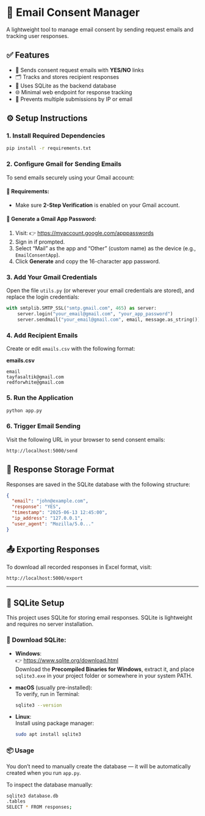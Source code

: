 # 📧 Email Consent Manager

A lightweight tool to manage email consent by sending request emails and tracking user responses.

## ✅ Features
- 📩 Sends consent request emails with **YES/NO** links  
- 🗂️ Tracks and stores recipient responses  
- 💾 Uses SQLite as the backend database  
- 🌐 Minimal web endpoint for response tracking  
- 🔐 Prevents multiple submissions by IP or email

## ⚙️ Setup Instructions

### 1. Install Required Dependencies
```bash
pip install -r requirements.txt
```

### 2. Configure Gmail for Sending Emails

To send emails securely using your Gmail account:

#### 📌 Requirements:
- Make sure **2-Step Verification** is enabled on your Gmail account.

#### 🔐 Generate a Gmail App Password:
1. Visit: 👉 https://myaccount.google.com/apppasswords
2. Sign in if prompted.
3. Select “Mail” as the app and “Other” (custom name) as the device (e.g., `EmailConsentApp`).
4. Click **Generate** and copy the 16-character app password.

### 3. Add Your Gmail Credentials

Open the file `utils.py` (or wherever your email credentials are stored), and replace the login credentials:
```python
with smtplib.SMTP_SSL("smtp.gmail.com", 465) as server:
    server.login("your_email@gmail.com", "your_app_password")
    server.sendmail("your_email@gmail.com", email, message.as_string())
```

### 4. Add Recipient Emails

Create or edit `emails.csv` with the following format:

**emails.csv**
```
email
tayfasaltik@gmail.com
redforwhite@gmail.com
```

### 5. Run the Application
```bash
python app.py
```

### 6. Trigger Email Sending
Visit the following URL in your browser to send consent emails:
```
http://localhost:5000/send
```

## 💾 Response Storage Format

Responses are saved in the SQLite database with the following structure:
```json
{
  "email": "john@example.com",
  "response": "YES",
  "timestamp": "2025-06-13 12:45:00",
  "ip_address": "127.0.0.1",
  "user_agent": "Mozilla/5.0..."
}
```

## 📤 Exporting Responses

To download all recorded responses in Excel format, visit:
```
http://localhost:5000/export
```

---

## 🧱 SQLite Setup

This project uses SQLite for storing email responses. SQLite is lightweight and requires no server installation.

### 🔽 Download SQLite:

- **Windows**:  
  👉 https://www.sqlite.org/download.html  
  Download the **Precompiled Binaries for Windows**, extract it, and place `sqlite3.exe` in your project folder or somewhere in your system PATH.

- **macOS** (usually pre-installed):  
  To verify, run in Terminal:  
  ```bash
  sqlite3 --version
  ```

- **Linux**:  
  Install using package manager:  
  ```bash
  sudo apt install sqlite3
  ```

### 📦 Usage
You don’t need to manually create the database — it will be automatically created when you run `app.py`.

To inspect the database manually:
```bash
sqlite3 database.db
.tables
SELECT * FROM responses;
```
